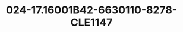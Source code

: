 ---
title: 024-17.16001B42-6630110-8278-CLE1147
image: 024-17.16001B42-6630110-8278-CLE1147.png
brand: classic-collection
layout: vestito
---